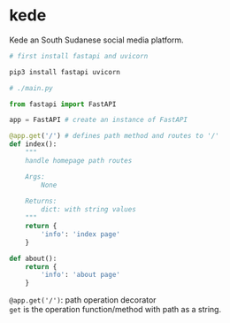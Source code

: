 # kede
Kede an South Sudanese social media platform.

```bash
# first install fastapi and uvicorn

pip3 install fastapi uvicorn
```

```py
# ./main.py

from fastapi import FastAPI

app = FastAPI # create an instance of FastAPI

@app.get('/') # defines path method and routes to '/'
def index():
    """
    handle homepage path routes

    Args:
        None
    
    Returns:
        dict: with string values
    """
    return {
        'info': 'index page'
    }

def about():
    return {
        'info': 'about page'
    }

```

`@app.get('/')`:
    path operation decorator <br>
    `get` is the operation function/method with path as a string.